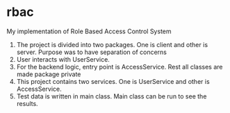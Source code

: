 # rbac
My implementation of Role Based Access Control System

1. The project is divided into two packages. One is client and other is server. Purpose was to have separation of concerns
2. User interacts with UserService.
3. For the backend logic, entry point is AccessService. Rest all classes are made package private
4. This project contains two services. One is UserService and other is AccessService.
5. Test data is written in main class. Main class can be run to see the results.
